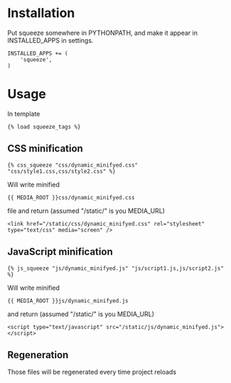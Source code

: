 Installation
============

Put squeeze somewhere in PYTHONPATH, and make it appear in INSTALLED_APPS in settings.

    INSTALLED_APPS += (
        'squeeze',
    )


Usage
=====

In template

    {% load squeeze_tags %}


CSS minification
----------------

    {% css_squeeze "css/dynamic_minifyed.css" "css/style1.css,css/style2.css" %}

Will write minified

    {{ MEDIA_ROOT }}css/dynamic_minifyed.css

file and return (assumed "/static/" is you MEDIA_URL)

    <link href="/static/css/dynamic_minifyed.css" rel="stylesheet" type="text/css" media="screen" />


JavaScript minification
-----------------------

    {% js_squeeze "js/dynamic_minifyed.js" "js/script1.js,js/script2.js" %}

Will write minified

    {{ MEDIA_ROOT }}js/dynamic_minifyed.js

and return (assumed "/static/" is you MEDIA_URL)

    <script type="text/javascript" src="/static/js/dynamic_minifyed.js"></script>


Regeneration
------------

Those files will be regenerated every time project reloads

